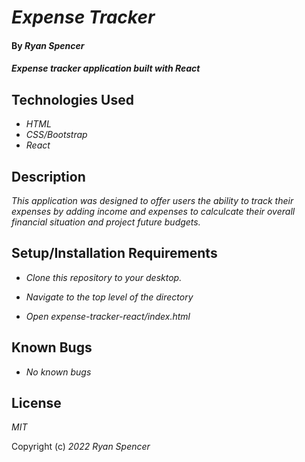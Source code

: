 # _Expense Tracker_

#### By _Ryan Spencer_

#### _Expense tracker application built with React_

## Technologies Used

- _HTML_
- _CSS/Bootstrap_
- _React_

## Description

_This application was designed to offer users the ability to track their expenses by adding income and expenses to calculcate their overall financial situation and project future budgets._

## Setup/Installation Requirements

- _Clone this repository to your desktop._

- _Navigate to the top level of the directory_

- _Open expense-tracker-react/index.html_

## Known Bugs

- _No known bugs_

## License

_MIT_

Copyright (c) _2022_ _Ryan Spencer_

